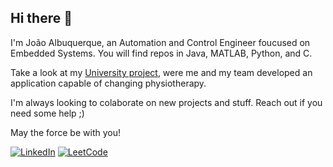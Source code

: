 ## Hi there 👋

I'm João Albuquerque, an Automation and Control Engineer foucused on Embedded Systems. You will find repos in Java, MATLAB, Python, and C.

Take a look at my [University project](https://github.com/Xuxxus/CodigoKalman), were me and my team developed an application capable of changing physiotherapy.

I'm always looking to colaborate on new projects and stuff. Reach out if you need some help ;)

May the force be with you!

[![LinkedIn](https://img.shields.io/badge/LinkedIn-0077B5?style=for-the-badge&logo=linkedin&logoColor=white)](https://www.linkedin.com/in/joao-pedro-albuquerque/) [![LeetCode](https://img.shields.io/badge/-LeetCode-FFA116?style=for-the-badge&logo=LeetCode&logoColor=black)](https://leetcode.com/u/joaoAlbuquerque/)
<!--
**Joao-Alb/Joao-Alb** is a ✨ _special_ ✨ repository because its `README.md` (this file) appears on your GitHub profile.

Here are some ideas to get you started:

- 🔭 I’m currently working on ...
- 🌱 I’m currently learning ...
- 👯 I’m looking to collaborate on ...
- 🤔 I’m looking for help with ...
- 💬 Ask me about ...
- 📫 How to reach me: ...
- 😄 Pronouns: ...
- ⚡ Fun fact: ...
-->
